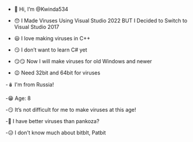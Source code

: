 
- 👋 Hi, I’m @Kwinda534

- 😯 I Made Viruses Using Visual Studio 2022 BUT I Decided to Switch to Visual Studio 2017

- 😃 I love making viruses in C++

- 😏 I don’t want to learn C# yet

- 😏😏 Now I will make viruses for old Windows and newer

- 😉 Need 32bit and 64bit for viruses

-🪆 I'm from Russia!

-😁 Age: 8

-😏 It’s not difficult for me to make viruses at this age!

-🤨 I have better viruses than pankoza?

-😥 I don't know much about bitblt, Patbit

